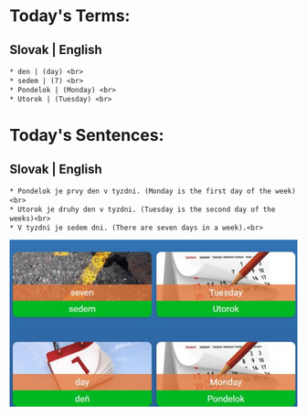  # Today's Terms: <br>
  ## Slovak | English <br>
    * den | (day) <br>
    * sedem | (7) <br>
    * Pondelok | (Monday) <br> 
    * Utorok | (Tuesday) <br>
    
# Today's Sentences:
  ## Slovak | English <br>
    * Pondelok je prvy den v tyzdni. (Monday is the first day of the week)<br>
    * Utorok je druhy den v tyzdni. (Tuesday is the second day of the weeks)<br>
    * V tyzdni je sedem dni. (There are seven days in a week).<br>

    
 ![Slovak Lesson Today](https://github.com/EO4wellness/T-I-L/blob/main/polyglot/eslovaco/images/2020-12-16.jpg)
